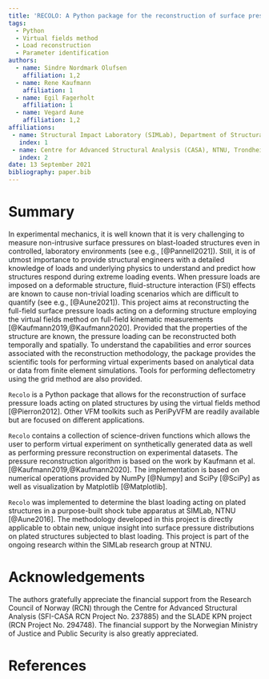 ```yaml
---
title: 'RECOLO: A Python package for the reconstruction of surface pressure loads from kinematic fields using the virtual fields method'
tags:
  - Python
  - Virtual fields method
  - Load reconstruction
  - Parameter identification
authors:
  - name: Sindre Nordmark Olufsen
    affiliation: 1,2
  - name: Rene Kaufmann
    affiliation: 1
  - name: Egil Fagerholt
    affiliation: 1
  - name: Vegard Aune
    affiliation: 1,2
affiliations:
 - name: Structural Impact Laboratory (SIMLab), Department of Structural Engineering, NTNU - Norwegian University of Science and Technology, Trondheim, Norway
   index: 1
 - name: Centre for Advanced Structural Analysis (CASA), NTNU, Trondheim, Norway
   index: 2
date: 13 September 2021
bibliography: paper.bib
---
```


# Summary
In experimental mechanics, it is well known that it is very challenging to measure non-intrusive surface pressures on blast-loaded structures even in controlled, laboratory environments (see e.g., [@Pannell2021]). Still, it is of utmost importance to provide structural engineers with a detailed knowledge of loads and underlying physics to understand and predict how structures respond during extreme loading events. When pressure loads are imposed on a deformable structure, fluid-structure interaction (FSI) effects are known to cause non-trivial loading scenarios which are difficult to quantify (see e.g., [@Aune2021]).
This project aims at reconstructing the full-field surface pressure loads acting on a deforming structure employing the virtual fields method on full-field kinematic measurements [@Kaufmann2019,@Kaufmann2020]. Provided that the properties of the structure are known,
the pressure loading can be reconstructed both temporally and spatially. To understand the capabilities and error sources
associated with the reconstruction methodology, the package provides the scientific tools for performing virtual experiments based on analytical data or data from finite element simulations. Tools for performing deflectometry using the grid method are also provided.

``Recolo`` is a Python package that allows for the reconstruction of surface pressure loads acting on plated structures by using the virtual fields method [@Pierron2012].
Other VFM toolkits such as PeriPyVFM are readily available but are focused on different applications.

``Recolo`` contains a collection of science-driven functions which allows the user to perform virtual experiment on synthetically generated data as well
 as performing pressure reconstruction on experimental datasets. The pressure reconstruction algorithm is based on the work by Kaufmann et al. [@Kaufmann2019,@Kaufmann2020].
The implementation is based on numerical operations provided by NumPy [@Numpy] and SciPy [@SciPy] as well as visualization by Matplotlib [@Matplotlib].

``Recolo`` was implemented to determine the blast loading acting on plated structures in a purpose-built shock tube apparatus at SIMLab, NTNU [@Aune2016]. The methodology developed in this project is directly applicable to obtain new, unique insight into surface pressure distributions on plated structures subjected to blast loading. This project is part of the ongoing research within the SIMLab research group at NTNU.

# Acknowledgements
The authors gratefully appreciate the financial support from the Research Council of Norway (RCN) through the Centre for Advanced Structural Analysis (SFI-CASA RCN Project No. 237885) and the SLADE KPN project (RCN Project No. 294748). The financial support by the Norwegian Ministry of Justice and Public Security is also greatly appreciated.

# References